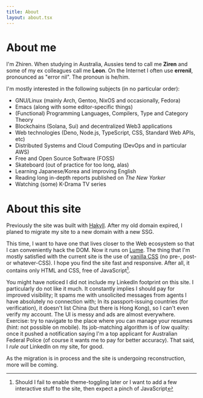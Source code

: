 ```yaml
---
title: About
layout: about.tsx
---
```


# About me
I'm Zhiren. When studying in Australia, Aussies tend to call me **Ziren** and some of my ex colleagues call me **Leon**. On the Internet I often use **errenil**, pronounced as "error nil". The pronoun is he/him.

I'm mostly interested in the following subjects (in no particular order):
- GNU/Linux (mainly Arch, Gentoo, NixOS and occasionally, Fedora)
- Emacs (along with some editor-specific things)
- (Functional) Programming Languages, Compilers, Type and Category Theory
- Blockchains (Solana, Sui) and decentralized Web3 applications
- Web technologies (Deno, Node.js, TypeScript, CSS, Standard Web APIs, etc)
- Distributed Systems and Cloud Computing (DevOps and in particular AWS)
- Free and Open Source Software (FOSS)
- Skateboard (out of practice for too long, alas)
- Learning Japanese/Korea and improving English
- Reading long in-depth reports published on *The New Yorker*
- Watching (some) K-Drama TV series

# About this site
Previously the site was built with [Hakyll](https://jaspervdj.be/hakyll/). After my old domain expired, I planed to migrate my site to a new domain with a new SSG.

This time, I want to have one that lives closer to the Web ecosystem so that I can conveniently hack the DOM. Now it runs on [Lume](https://lume.land/). The thing that I'm mostly satisfied with the current site is the use of [vanilla CSS](https://github.com/Linerre/linerre.github.io/blob/master/content/css/main.css) (no pre-, post- or whatever-CSS). I hope you find the site fast and responsive. After all, it contains only HTML and CSS, free of JavaScript[^1].

You might have noticed I did not include my LinkedIn footprint on this site.  I particularly do not like it much. It constantly implies I should pay for  improved visibility; It spams me with unsolicited messages from agents I have absolutely no connection with; In its passport-issuing countries (for verification), it doesn't list China (but there is Hong Kong), so I can't even verify my account. The UI is messy and ads are almost everywhere. Exercise: try to navigate to the place where you can manage your resumes (hint: not possible on mobile). Its job-matching algorithm is of low quality: once it pushed a notification saying I'm a top applicant for Australian Federal Police (of course it wants me to pay for better accuracy). That said, I *rule out* LinkedIn on my site, for good.

As the migration is in process and the site is undergoing reconstruction, more will be coming.

[^1]: Should I fail to enable theme-toggling later or I want to add a few interactive stuff to the site, then expect a pinch of JavaScript
